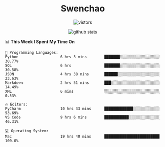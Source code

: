 <h1 align="center">Swenchao</h3>

<p align="center">
  <img src="https://visitor-badge.glitch.me/badge?page_id=Swenchao" alt="vistors" />
</p>

<p align="center">
  <img src="https://github-readme-stats.vercel.app/api?username=Swenchao&count_private=true&show_icons=true&theme=vue-dark&hide_title=true" alt="github stats" />
</p>

<!--START_SECTION:waka-->
📊 **This Week I Spent My Time On** 

```text
💬 Programming Languages: 
Python                   6 hrs 3 mins        ███████░░░░░░░░░░░░░░░░░░   30.77% 
SQL                      6 hrs               ███████░░░░░░░░░░░░░░░░░░   30.58% 
JSON                     4 hrs 38 mins       ██████░░░░░░░░░░░░░░░░░░░   23.63% 
Markdown                 2 hrs 51 mins       ███░░░░░░░░░░░░░░░░░░░░░░   14.49% 
XML                      6 mins              ░░░░░░░░░░░░░░░░░░░░░░░░░   0.53%

🔥 Editors: 
PyCharm                  10 hrs 33 mins      █████████████░░░░░░░░░░░░   53.69% 
VS Code                  9 hrs 6 mins        ███████████░░░░░░░░░░░░░░   46.31%

💻 Operating System: 
Mac                      19 hrs 40 mins      █████████████████████████   100.0%

```


<!--END_SECTION:waka-->
